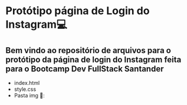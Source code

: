 # Protótipo página de Login do Instagram💻

## Bem vindo ao repositório de arquivos para o protótipo da página de login do Instagram feita para o Bootcamp Dev FullStack Santander
 - index.html
 - style.css
 - Pasta img 📁: